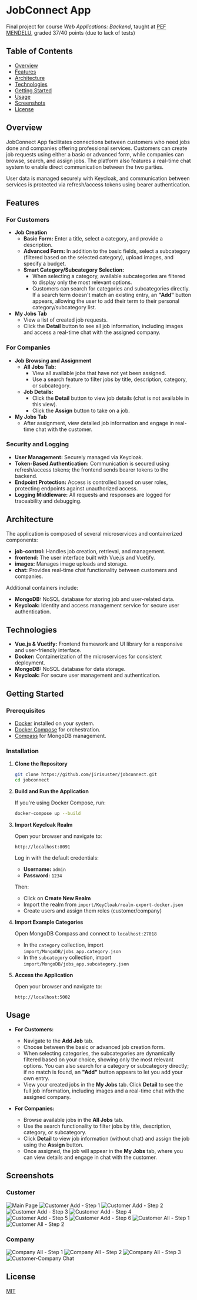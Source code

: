 # JobConnect App
Final project for course *Web Applications: Backend*, taught at [PEF MENDELU](https://pef.mendelu.cz/), graded 37/40 points (due to lack of tests)
## Table of Contents

- [Overview](#overview)
- [Features](#features)
- [Architecture](#architecture)
- [Technologies](#technologies)
- [Getting Started](#getting-started)
- [Usage](#usage)
- [Screenshots](#screenshots)
- [License](#license)

## Overview

JobConnect App facilitates connections between customers who need jobs done and companies offering professional services. Customers can create job requests using either a basic or advanced form, while companies can browse, search, and assign jobs. The platform also features a real-time chat system to enable direct communication between the two parties.

User data is managed securely with Keycloak, and communication between services is protected via refresh/access tokens using bearer authentication.

## Features

### For Customers

- **Job Creation**
  - **Basic Form:** Enter a title, select a category, and provide a description.
  - **Advanced Form:** In addition to the basic fields, select a subcategory (filtered based on the selected category), upload images, and specify a budget.
  - **Smart Category/Subcategory Selection:**  
    - When selecting a category, available subcategories are filtered to display only the most relevant options.
    - Customers can search for categories and subcategories directly. If a search term doesn't match an existing entry, an **"Add"** button appears, allowing the user to add their term to their personal category/subcategory list.
- **My Jobs Tab**
  - View a list of created job requests.
  - Click the **Detail** button to see all job information, including images and access a real-time chat with the assigned company.

### For Companies

- **Job Browsing and Assignment**
  - **All Jobs Tab:**  
    - View all available jobs that have not yet been assigned.
    - Use a search feature to filter jobs by title, description, category, or subcategory.
  - **Job Details:**  
    - Click the **Detail** button to view job details (chat is not available in this view).
    - Click the **Assign** button to take on a job.
- **My Jobs Tab**
  - After assignment, view detailed job information and engage in real-time chat with the customer.

### Security and Logging

- **User Management:** Securely managed via Keycloak.
- **Token-Based Authentication:** Communication is secured using refresh/access tokens; the frontend sends bearer tokens to the backend.
- **Endpoint Protection:** Access is controlled based on user roles, protecting endpoints against unauthorized access.
- **Logging Middleware:** All requests and responses are logged for traceability and debugging.

## Architecture

The application is composed of several microservices and containerized components:

- **job-control:** Handles job creation, retrieval, and management.
- **frontend:** The user interface built with Vue.js and Vuetify.
- **images:** Manages image uploads and storage.
- **chat:** Provides real-time chat functionality between customers and companies.

Additional containers include:

- **MongoDB:** NoSQL database for storing job and user-related data.
- **Keycloak:** Identity and access management service for secure user authentication.

## Technologies

- **Vue.js & Vuetify:** Frontend framework and UI library for a responsive and user-friendly interface.
- **Docker:** Containerization of the microservices for consistent deployment.
- **MongoDB:** NoSQL database for data storage.
- **Keycloak:** For secure user management and authentication.

## Getting Started

### Prerequisites

- [Docker](https://www.docker.com/get-started) installed on your system.
- [Docker Compose](https://docs.docker.com/compose/) for orchestration.
- [Compass](https://www.mongodb.com/try/download/compass) for MongoDB management.

### Installation

1. **Clone the Repository**

    ```bash
    git clone https://github.com/jirisuster/jobconnect.git
    cd jobconnect
    ```

2. **Build and Run the Application**

    If you're using Docker Compose, run:

    ```bash
    docker-compose up --build
    ```

3. **Import Keycloak Realm**

    Open your browser and navigate to:

    ```
    http://localhost:8091
    ```

    Log in with the default credentials:
    
    - **Username:** `admin`
    - **Password:** `1234`
    
    Then:
    
    - Click on **Create New Realm**
    - Import the realm from `import/KeyCloak/realm-export-docker.json`
    - Create users and assign them roles (customer/company)

4. **Import Example Categories**

    Open MongoDB Compass and connect to `localhost:27018`
    
    - In the `category` collection, import `import/MongoDB/jobs_app.category.json`
    - In the `subcategory` collection, import `import/MongoDB/jobs_app.subcategory.json`

5. **Access the Application**

    Open your browser and navigate to:

    ```
    http://localhost:5002
    ```

## Usage

- **For Customers:**
  - Navigate to the **Add Job** tab.
  - Choose between the basic or advanced job creation form.
  - When selecting categories, the subcategories are dynamically filtered based on your choice, showing only the most relevant options. You can also search for a category or subcategory directly; if no match is found, an **"Add"** button appears to let you add your own entry.
  - View your created jobs in the **My Jobs** tab. Click **Detail** to see the full job information, including images and a real-time chat with the assigned company.

- **For Companies:**
  - Browse available jobs in the **All Jobs** tab.
  - Use the search functionality to filter jobs by title, description, category, or subcategory.
  - Click **Detail** to view job information (without chat) and assign the job using the **Assign** button.
  - Once assigned, the job will appear in the **My Jobs** tab, where you can view details and engage in chat with the customer.

## Screenshots

### Customer

![Main Page](screenshots/main_page.png)
![Customer Add - Step 1](screenshots/customer_add_1.png)
![Customer Add - Step 2](screenshots/customer_add_2.png)
![Customer Add - Step 3](screenshots/customer_add_3.png)
![Customer Add - Step 4](screenshots/customer_add_4.png)
![Customer Add - Step 5](screenshots/customer_add_5.png)
![Customer Add - Step 6](screenshots/customer_add_6.png)
![Customer All - Step 1](screenshots/customer_all_1.png)
![Customer All - Step 2](screenshots/customer_all_2.png)

### Company

![Company All - Step 1](screenshots/company_all_1.png)
![Company All - Step 2](screenshots/company_all_2.png)
![Company All - Step 3](screenshots/company_all_3.png)
![Customer-Company Chat](screenshots/customer_company_chat.png)


## License

[MIT](https://choosealicense.com/licenses/mit/)
